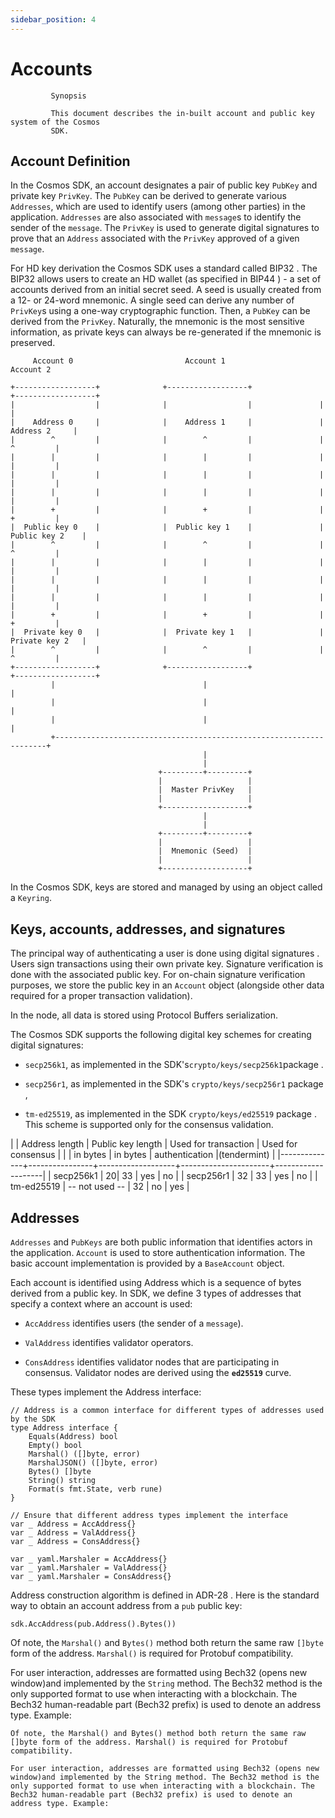 ```yaml
---
sidebar_position: 4
---
```


# Accounts

```
         Synopsis

         This document describes the in-built account and public key system of the Cosmos
         SDK.
```

## Account Definition

In the Cosmos SDK, an account designates a pair of public key `PubKey` and private key `PrivKey`. The `PubKey` can be derived to generate various `Addresses`, which are used to identify users (among other parties) in the application. `Addresses` are also associated with `message`s to identify the sender of the `message`. The `PrivKey` is used to generate digital signatures to prove that an `Address` associated with the `PrivKey` approved of a given `message`.

For HD key derivation the Cosmos SDK uses a standard called BIP32 . The BIP32 allows users to create an HD wallet (as specified in BIP44 ) - a set of accounts derived from an initial secret seed. A seed is usually created from a 12- or 24-word mnemonic. A single seed can derive any number of `PrivKey`s using a one-way cryptographic function. Then, a `PubKey` can be derived from the `PrivKey`. Naturally, the mnemonic is the most sensitive information, as private keys can always be re-generated if the mnemonic is preserved.

```
     Account 0                         Account 1                         Account 2

+------------------+              +------------------+               +------------------+
|                  |              |                  |               |                  |
|    Address 0     |              |    Address 1     |               |    Address 2     |
|        ^         |              |        ^         |               |        ^         |
|        |         |              |        |         |               |        |         |
|        |         |              |        |         |               |        |         |
|        |         |              |        |         |               |        |         |
|        +         |              |        +         |               |        +         |
|  Public key 0    |              |  Public key 1    |               |  Public key 2    |
|        ^         |              |        ^         |               |        ^         |
|        |         |              |        |         |               |        |         |
|        |         |              |        |         |               |        |         |
|        |         |              |        |         |               |        |         |
|        +         |              |        +         |               |        +         |
|  Private key 0   |              |  Private key 1   |               |  Private key 2   |
|        ^         |              |        ^         |               |        ^         |
+------------------+              +------------------+               +------------------+
         |                                 |                                  |
         |                                 |                                  |
         |                                 |                                  |
         +--------------------------------------------------------------------+
                                           |
                                           |
                                 +---------+---------+
                                 |                   |
                                 |  Master PrivKey   |
                                 |                   |
                                 +-------------------+
                                           |
                                           |
                                 +---------+---------+
                                 |                   |
                                 |  Mnemonic (Seed)  |
                                 |                   |
                                 +-------------------+

```

In the Cosmos SDK, keys are stored and managed by using an object called a `Keyring`.

## Keys, accounts, addresses, and signatures

The principal way of authenticating a user is done using digital signatures . Users sign transactions using their own private key. Signature verification is done with the associated public key. For on-chain signature verification purposes, we store the public key in an `Account` object (alongside other data required for a proper transaction validation).

In the node, all data is stored using Protocol Buffers serialization.

The Cosmos SDK supports the following digital key schemes for creating digital signatures:

-   `secp256k1`, as implemented in the SDK's`crypto/keys/secp256k1`package .

-   `secp256r1`, as implemented in the SDK's `crypto/keys/secp256r1` package ,

-   `tm-ed25519`, as implemented in the SDK `crypto/keys/ed25519` package . This scheme is supported only for the consensus validation.

| | Address length | Public key length | Used for transaction | Used for consensus | | | in bytes | in bytes | authentication |(tendermint) | |--------------+----------------+-------------------+----------------------+--------------------| | secp256k1 | 20| 33 | yes | no | | secp256r1 | 32 | 33 | yes | no | | tm-ed25519 | -- not used -- | 32 | no | yes |

## Addresses

`Addresses` and `PubKeys` are both public information that identifies actors in the application. `Account` is used to store authentication information. The basic account implementation is provided by a `BaseAccount` object.

Each account is identified using Address which is a sequence of bytes derived from a public key. In SDK, we define 3 types of addresses that specify a context where an account is used:

-   `AccAddress` identifies users (the sender of a `message`).

-   `ValAddress` identifies validator operators.

-   `ConsAddress` identifies validator nodes that are participating in consensus. Validator nodes are derived using the **`ed25519`** curve.

These types implement the Address interface:

```
// Address is a common interface for different types of addresses used by the SDK
type Address interface {
	Equals(Address) bool
	Empty() bool
	Marshal() ([]byte, error)
	MarshalJSON() ([]byte, error)
	Bytes() []byte
	String() string
	Format(s fmt.State, verb rune)
}

// Ensure that different address types implement the interface
var _ Address = AccAddress{}
var _ Address = ValAddress{}
var _ Address = ConsAddress{}

var _ yaml.Marshaler = AccAddress{}
var _ yaml.Marshaler = ValAddress{}
var _ yaml.Marshaler = ConsAddress{}

```

Address construction algorithm is defined in ADR-28 . Here is the standard way to obtain an account address from a `pub` public key:

```
sdk.AccAddress(pub.Address().Bytes())

```

Of note, the `Marshal()` and `Bytes()` method both return the same raw `[]byte` form of the address. `Marshal()` is required for Protobuf compatibility.

For user interaction, addresses are formatted using Bech32 (opens new window)and implemented by the `String` method. The Bech32 method is the only supported format to use when interacting with a blockchain. The Bech32 human-readable part (Bech32 prefix) is used to denote an address type. Example:

```
Of note, the Marshal() and Bytes() method both return the same raw []byte form of the address. Marshal() is required for Protobuf compatibility.

For user interaction, addresses are formatted using Bech32 (opens new window)and implemented by the String method. The Bech32 method is the only supported format to use when interacting with a blockchain. The Bech32 human-readable part (Bech32 prefix) is used to denote an address type. Example:
```
